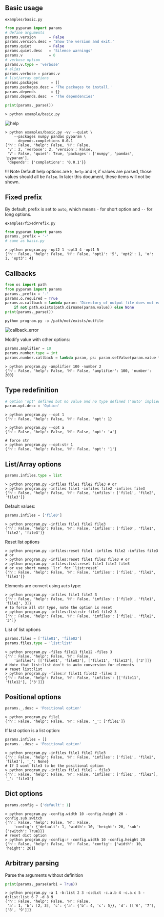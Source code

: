 ## Basic usage

`examples/basic.py`
```python
from pyparam import params
# define arguments
params.version      = False
params.version.desc = 'Show the version and exit.'
params.quiet        = False
params.quiet.desc   = 'Silence warnings'
params.v            = 0
# verbose option
params.v.type = 'verbose'
# alias
params.verbose = params.v
# list/array options
params.packages      = []
params.packages.desc = 'The packages to install.'
params.depends       = {}
params.depends.desc  = 'The dependencies'

print(params._parse())
```
```shell
> python example/basic.py
```
![help][9]

```shell
> python examples/basic.py -vv --quiet \
	--packages numpy pandas pyparam \
	--depends.completions 0.0.1
{'h': False, 'help': False, 'H': False,
 'v': 2, 'verbose': 2, 'version': False,
 'V': False, 'quiet': True, 'packages': ['numpy', 'pandas', 'pyparam'],
 'depends': {'completions': '0.0.1'}}
```

!!! Note
	Default help options are `h`, `help` and `H`, if values are parsed, those values should all be `False`. In later this document, these items will not be shown.

## Fixed prefix
By default, prefix is set to `auto`, which means `-` for short option and `--` for long options.

`examples/fixedPrefix.py`
```python
from pyparam import params
params._prefix = '-'
# same as basic.py
```
```shell
> python program.py -opt2 1 -opt3 4 -opt1 5
{'h': False, 'help': False, 'H': False, 'opt1': '5', 'opt2': 1, 'o': 1, 'opt3': 4}
```

## Callbacks
```python
from os import path
from pyparam import params
params._prefix = '-'
params.o.required = True
params.o.callback = lambda param: 'Directory of output file does not exist.' \
	if not path.exists(path.dirname(param.value)) else None
print(params._parse())
```
```shell
python program.py -o /path/not/exists/outfile
```
![callback_error][11]

Modify value with other options:
```python
params.amplifier = 10
params.number.type = int
params.number.callback = lambda param, ps: param.setValue(param.value * ps.amplifier.value)
```
```shell
> python program.py -amplifier 100 -number 2
{'h': False, 'help': False, 'H': False, 'amplifier': 100, 'number': 200}
```

## Type redefinition
```python
# option 'opt' defined but no value and no type defined ('auto' implied)
param.opt.desc = 'Option'
```
```shell
> python program.py --opt 1
{'h': False, 'help': False, 'H': False, 'opt': 1}

> python program.py --opt a
{'h': False, 'help': False, 'H': False, 'opt': 'a'}

# force str
> python program.py --opt:str 1
{'h': False, 'help': False, 'H': False, 'opt': '1'}
```

## List/Array options
```python
params.infiles.type = list
```
```shell
> python program.py -infiles file1 file2 file3 # or
> python program.py -infiles file1 -infiles file2 -infiles file3
{'h': False, 'help': False, 'H': False, 'infiles': ['file1', 'file2', 'file3']}
```

Default values:
```python
params.infiles = ['file0']
```
```shell
> python program.py -infiles file1 file2 file3
{'h': False, 'help': False, 'H': False, 'infiles': ['file0', 'file1', 'file2', 'file3']}
```

Reset list options
```shell
> python program.py -infiles:reset file1 -infiles file2 -infiles file3 # or
> python program.py -infiles:reset file1 file2 file3 # or
> python program.py -infiles:list:reset file1 file2 file3
# or use short names `l:r` for `list:reset`
{'h': False, 'help': False, 'H': False, 'infiles': ['file1', 'file2', 'file3']}
```

Elements are convert using `auto` type:
```shell
> python program.py -infiles file1 file2 3
{'h': False, 'help': False, 'H': False, 'infiles': ['file0', 'file1', 'file2', 3]}
# to force all str type, note the option is reset
> python program.py -infiles:list:str file1 file2 3
{'h': False, 'help': False, 'H': False, 'infiles': ['file1', 'file2', '3']}
```

List of list options
```python
params.files = ['file01', 'file02']
params.files.type = 'list:list'
```
```shell
> python program.py -files file11 file12 -files 3
{'h': False, 'help': False, 'H': False,
	'infiles': [['file01', 'file02'], ['file11', 'file12'], ['3']]}
# Note that list:list don't to auto conversion for elements
# reset list:list
> python program.py -files:r file11 file12 -files 3
{'h': False, 'help': False, 'H': False, 'infiles': [['file11', 'file12'], ['3']]}
```

## Positional options
```python
params._.desc = 'Positional option'
```
```shell
> python program.py file1
{'h': False, 'help': False, 'H': False, '_': ['file1']}
```

If last option is a list option:
```python
params.infiles = []
params._.desc = 'Positional option'
```
```shell
> python program.py -infiles file1 file2 file3
{'h': False, 'help': False, 'H': False, 'infiles': ['file1', 'file2', 'file3'], '_': None}
# If I want file3 to be the positional option
> python program.py -infiles file1 file2 - file3
{'h': False, 'help': False, 'H': False, 'infiles': ['file1', 'file2'], '_': 'file3'}
```

## Dict options
```python
params.config = {'default': 1}
```
```shell
> python program.py -config.width 10 -config.height 20 -config.sub.switch
{'h': False, 'help': False, 'H': False,
	'config': {'default': 1, 'width': 10, 'height': 20, 'sub': {'switch': True}}}
# reset dict option
> python program.py -config:r -config.width 10 -config.height 20
{'h': False, 'help': False, 'H': False, 'config': {'width': 10, 'height': 20}}
```

## Arbitrary parsing
Parse the arguments without definition
```python
print(params._parse(arbi = True))
```
```shell
> python program.py -a 1 -b:list 2 3 -c:dict -c.a.b 4 -c.a.c 5 -d:list:list 6 7 -d 8 9
{'h': False, 'help': False, 'H': False,
 'a': 1, 'b': [2, 3], 'c': {'a': {'b': 4, 'c': 5}}, 'd': [['6', '7'], ['8', '9']]}
```

[9]: https://raw.githubusercontent.com/pwwang/pyparam/master/docs/static/help.png
[11]: https://raw.githubusercontent.com/pwwang/pyparam/master/docs/static/callback_error.png
